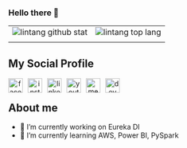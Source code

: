 ### Hello there 🚀

|||
|---|---|
|![lintang github stat](https://github-readme-stats.vercel.app/api?username=AlanAlvarez5&show_icons=true&hide_border=true&theme=vue) | ![lintang top lang](https://github-readme-stats.vercel.app/api/top-langs/?username=AlanAlvarez5&layout=compact&hide_border=true&theme=vue) |
|||

## My Social Profile
<p align="center">
    <a href="https://www.facebook.com/alan.alvarez.58367">
        <img style="margin-right:10px" align="left" alt="facebook" width="29px" src="https://upload.wikimedia.org/wikipedia/commons/thumb/0/05/Facebook_Logo_%282019%29.png/1024px-Facebook_Logo_%282019%29.png" />    
    </a>
    <a href="https://www.instagram.com/alanalv5/">
        <img style="margin-right:10px" align="left" alt="instagram" width="29px" src="https://assets.stickpng.com/images/580b57fcd9996e24bc43c521.png" />    
    </a>
    <a href="https://www.linkedin.com/in/alan-antonio-alvarez-s%C3%A1nchez-2937591a5/">
        <img style="margin-right:10px" align="left" alt="linkedin" width="29px" src="https://masempresas.cea.es/wp-content/uploads/2018/11/LINKEDIN.png" />    
    </a>
    <a href="https://www.youtube.com/channel/UCtWuyLR7T3Fqz6jUdv8HdLQ">
        <img style="margin-right:10px" align="left" alt="youtube" width="29px" src="https://images.vexels.com/media/users/3/137425/isolated/preview/f2ea1ded4d037633f687ee389a571086-logotipo-del-icono-de-youtube-by-vexels.png" />    
    </a>
    <a href="https://medium.com/@alanalvarez98.aa">
        <img style="margin-right:10px" align="left" alt="medium" width="29px" src="https://upload.wikimedia.org/wikipedia/commons/thumb/e/ec/Medium_logo_Monogram.svg/1200px-Medium_logo_Monogram.svg.png" />    
    </a>
    <a href="https://dev.to/alanalvarez5">
        <img style="margin-right:10px" align="left" alt="dev" width="29px" src="https://cdn3.iconfinder.com/data/icons/logos-and-brands-adobe/512/84_Dev-512.png" />    
    </a>
</p>
<br>

## About me

- 🔭 I’m currently working on Eureka DI
- 🌱 I’m currently learning AWS, Power BI, PySpark


